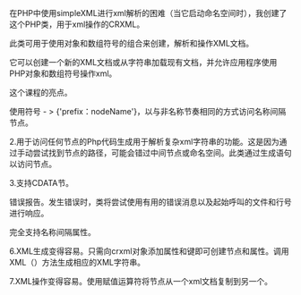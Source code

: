 在PHP中使用simpleXML进行xml解析的困难（当它启动命名空间时），我创建了这个PHP类，用于xml操作的CRXML。

此类可用于使用对象和数组符号的组合来创建，解析和操作XML文档。

它可以创建一个新的XML文档或从字符串加载现有文档，并允许应用程序使用PHP对象和数组符号操作xml。

这个课程的亮点。

使用符号 - > {'prefix：nodeName'}，以与非名称节奏相同的方式访问名称间隔节点。

2.用于访问任何节点的Php代码生成用于解析复杂xml字符串的功能。这是因为通过手动尝试找到节点的路径，可能会错过中间节点或命名空间。此类通过生成语句以访问节点。

3.支持CDATA节。

错误报告。发生错误时，类将尝试使用有用的错误消息以及起始呼叫的文件和行号进行响应。

完全支持名称间隔属性。

6.XML生成变得容易。只需向crxml对象添加属性和键即可创建节点和属性。调用XML（）方法生成相应的XML字符串。

7.XML操作变得容易。使用赋值运算符将节点从一个xml文档复制到另一个。
